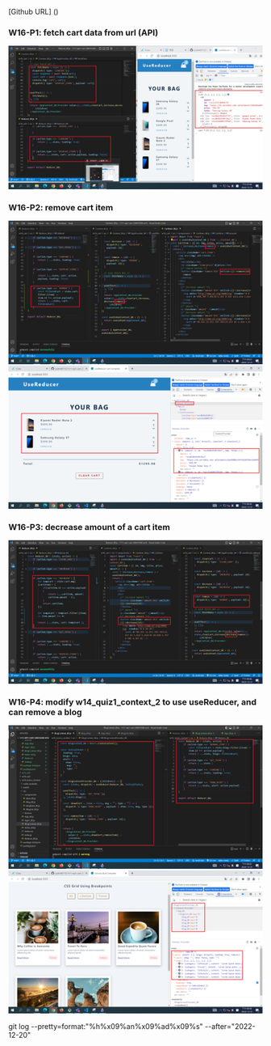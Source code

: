 [Github URL] ()

### W16-P1: fetch cart data from url (API)

![](w16-p1.png)

### W16-P2: remove cart item

![](w16-p2-1.png)
![](w16-p2-2.png)


### W16-P3: decrease amount of a cart item

![](w16-p3.png)


### W16-P4: modify w14_quiz1_context_2 to use useReducer, and can remove a blog

![](w16-p4-1.png)
![](w16-p4-2.png)



git log --pretty=format:"%h%x09%an%x09%ad%x09%s" --after="2022-12-20"